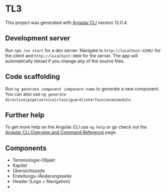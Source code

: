 # TL3

This project was generated with [Angular CLI](https://github.com/angular/angular-cli) version 12.0.4.

## Development server

Run `npm run start` for a dev server. Navigate to `http://localhost:4200/` for the client and `http://localhost:3000` for the server. The app will automatically reload if you change any of the source files.

## Code scaffolding

Run `ng generate component component-name` to generate a new component. You can also use `ng generate directive|pipe|service|class|guard|interface|enum|module`.

## Further help

To get more help on the Angular CLI use `ng help` or go check out the [Angular CLI Overview and Command Reference](https://angular.io/cli) page.



## Components
* Terminologie-Objekt
* Kapitel
* Übersichtsseite
* Erstellungs-/Änderungsseite
* Header (Logo + Navigation)
* 

